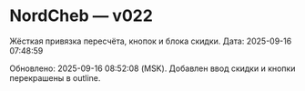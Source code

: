 # NordCheb — v022
Жёсткая привязка пересчёта, кнопок и блока скидки. Дата: 2025-09-16 07:48:59

Обновлено: 2025-09-16 08:52:08 (MSK). Добавлен ввод скидки и кнопки перекрашены в outline.
